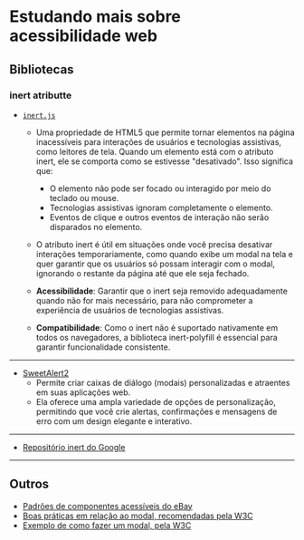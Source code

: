 # Estudando mais sobre acessibilidade web

## Bibliotecas
### inert atributte
- [`inert.js`](https://github.com/WICG/inert)
	- Uma propriedade de HTML5 que permite tornar elementos na página inacessíveis para interações de usuários e tecnologias assistivas, como leitores de tela. Quando um elemento está com o atributo inert, ele se comporta como se estivesse "desativado". Isso significa que:
		- O elemento não pode ser focado ou interagido por meio do teclado ou mouse.
		- Tecnologias assistivas ignoram completamente o elemento.
		- Eventos de clique e outros eventos de interação não serão disparados no elemento.

	- O atributo inert é útil em situações onde você precisa desativar interações temporariamente, como quando exibe um modal na tela e quer garantir que os usuários só possam interagir com o modal, ignorando o restante da página até que ele seja fechado.

	- **Acessibilidade**: Garantir que o inert seja removido adequadamente quando não for mais necessário, para não comprometer a experiência de usuários de tecnologias assistivas.
	- **Compatibilidade**: Como o inert não é suportado nativamente em todos os navegadores, a biblioteca inert-polyfill é essencial para garantir funcionalidade consistente.
___
- [SweetAlert2](https://sweetalert2.github.io/)
	- Permite criar caixas de diálogo (modais) personalizadas e atraentes em suas aplicações web.
	- Ela oferece uma ampla variedade de opções de personalização, permitindo que você crie alertas, confirmações e mensagens de erro com um design elegante e interativo.
___
- [Repositório inert do Google](https://github.com/GoogleChrome/inert-polyfill)
___

## Outros
- [Padrões de componentes acessíveis do eBay](https://opensource.ebay.com/mindpatterns/)
- [Boas práticas em relação ao modal, recomendadas pela W3C](https://www.w3.org/WAI/ARIA/apg/#dialog_modal)
- [Exemplo de como fazer um modal, pela W3C](https://www.w3.org/WAI/ARIA/apg/patterns/dialog-modal/examples/dialog/)
